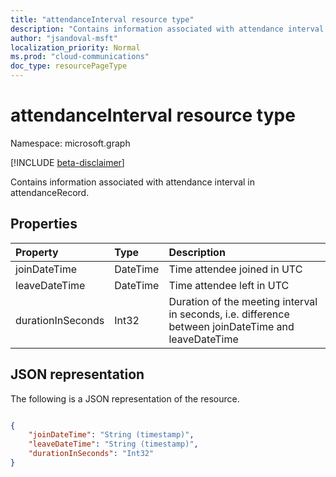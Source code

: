 ```yaml
---
title: "attendanceInterval resource type"
description: "Contains information associated with attendance interval in attendanceRecord."
author: "jsandoval-msft"
localization_priority: Normal
ms.prod: "cloud-communications"
doc_type: resourcePageType
---
```


# attendanceInterval resource type

Namespace: microsoft.graph

[!INCLUDE [beta-disclaimer](../../includes/beta-disclaimer.md)]

Contains information associated with attendance interval in attendanceRecord.

## Properties

| Property            | Type    | Description|
|:--------------------|:--------|:-----------|
| joinDateTime | DateTime | Time attendee joined in UTC |
| leaveDateTime | DateTime | Time attendee left in UTC |
| durationInSeconds | Int32 | Duration of the meeting interval in seconds, i.e. difference between joinDateTime and leaveDateTime |

## JSON representation

The following is a JSON representation of the resource.

<!-- {
  "blockType": "resource",
  "optionalProperties": [

  ],
  "@odata.type": "microsoft.graph.attendanceInterval"
}-->

```json

{
    "joinDateTime": "String (timestamp)",
    "leaveDateTime": "String (timestamp)",
    "durationInSeconds": "Int32"
}
    
```
